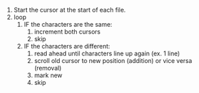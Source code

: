 1. Start the cursor at the start of each file.
2. loop
   1. IF the characters are the same:
      1. increment both cursors
      2. skip
   2. IF the characters are different:
      1. read ahead until characters line up again (ex. 1 line)
      2. scroll old cursor to new position (addition) or vice versa (removal)
      3. mark new
      4. skip
